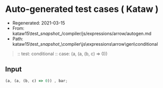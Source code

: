 # Auto-generated test cases ( Kataw )
- Regenerated: 2021-03-15
- From: kataw15\test\__snapshot__/compiler/js/expressions/arrow/autogen.md
- Path: kataw15\test\__snapshot__\compiler\js\expressions\arrow\gen\conditional
> :: test: conditional
> :: case: (a, (a, (b, c) => 0))
## Input

`````js
(a, (a, (b, c) => 0)) , bar;
`````
